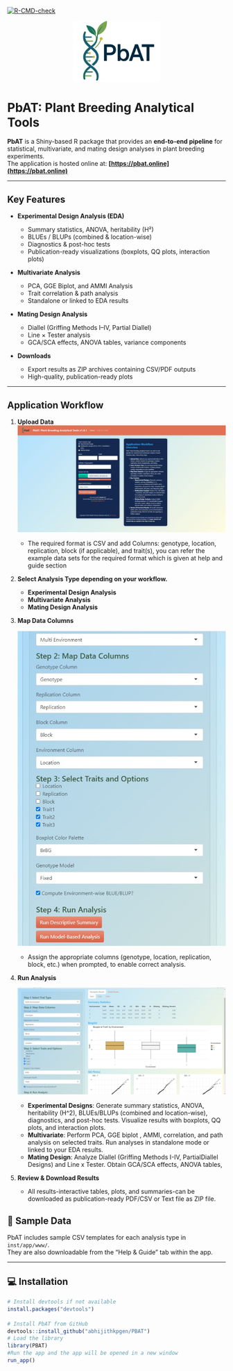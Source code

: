 <!-- badges: start -->
[![R-CMD-check](https://github.com/abhijithkpgen/PBAT/actions/workflows/R-CMD-check.yaml/badge.svg)](https://github.com/abhijithkpgen/PBAT/actions/workflows/R-CMD-check.yaml)
<!-- badges: end -->

<p align="center">
  <img src="man/figures/LogoNobg.png" alt="PbAT Logo" width="200"/>
</p>


# PbAT: Plant Breeding Analytical Tools

**PbAT** is a Shiny-based R package that provides an **end-to-end pipeline** for statistical, multivariate, and mating design analyses in plant breeding experiments.  
The application is hosted online at: **[https://pbat.online](https://pbat.online)**

---

##  Key Features

- **Experimental Design Analysis (EDA)**
  - Summary statistics, ANOVA, heritability (H²)
  - BLUEs / BLUPs (combined & location-wise)
  - Diagnostics & post-hoc tests
  - Publication-ready visualizations (boxplots, QQ plots, interaction plots)

- **Multivariate Analysis**
  - PCA, GGE Biplot, and AMMI Analysis
  - Trait correlation & path analysis
  - Standalone or linked to EDA results

- **Mating Design Analysis**
  - Diallel (Griffing Methods I–IV, Partial Diallel)
  - Line × Tester analysis
  - GCA/SCA effects, ANOVA tables, variance components

- **Downloads**
  - Export results as ZIP archives containing CSV/PDF outputs
  - High-quality, publication-ready plots

---

##  Application Workflow

1. **Upload Data**
   ![Loading data](man/figures/Loading%20data.jpg)
   - The required format is CSV   and
     add Columns: genotype, location, replication, block (if applicable), and trait(s), you can refer the example data sets for the required format which is given at help and guide section

3. **Select Analysis Type depending on your workflow.**  
   - **Experimental Design Analysis**  
   - **Multivariate Analysis**  
   - **Mating Design Analysis**
     

4. **Map Data Columns**


   ![Map columns](man/figures/Map%20coloumns.jpg)
   - Assign the appropriate columns (genotype, location, replication, block, etc.) when prompted, to enable correct analysis.

6. **Run Analysis**

    ![](man/figures/Descriptive%20analysis.jpg)

   - **Experimental Designs**: Generate summary statistics, ANOVA, heritability (H^2), BLUEs/BLUPs (combined and location-wise), diagnostics, and post-hoc tests. Visualize results with boxplots, QQ plots, and interaction plots. 
   - **Multivariate**: Perform PCA, GGE biplot , AMMI, correlation, and path analysis on selected traits. Run analyses in standalone mode or linked to your EDA results.
   - **Mating Design**: Analyze Diallel (Griffing Methods I-IV, PartialDiallel Designs) and Line x Tester. Obtain GCA/SCA effects, ANOVA tables, 

8. **Review & Download Results**  
   - All results-interactive tables, plots, and summaries-can be downloaded as publication-ready PDF/CSV or Text file as ZIP file.

## 📂 Sample Data

PbAT includes sample CSV templates for each analysis type in `inst/app/www/`.  
They are also downloadable from the “Help & Guide” tab within the app.

---

## 💻 Installation

```r
# Install devtools if not available
install.packages("devtools")

# Install PbAT from GitHub
devtools::install_github("abhijithkpgen/PBAT")
# Load the library
library(PBAT)
#Run the app and the app will be opened in a new window
run_app()

